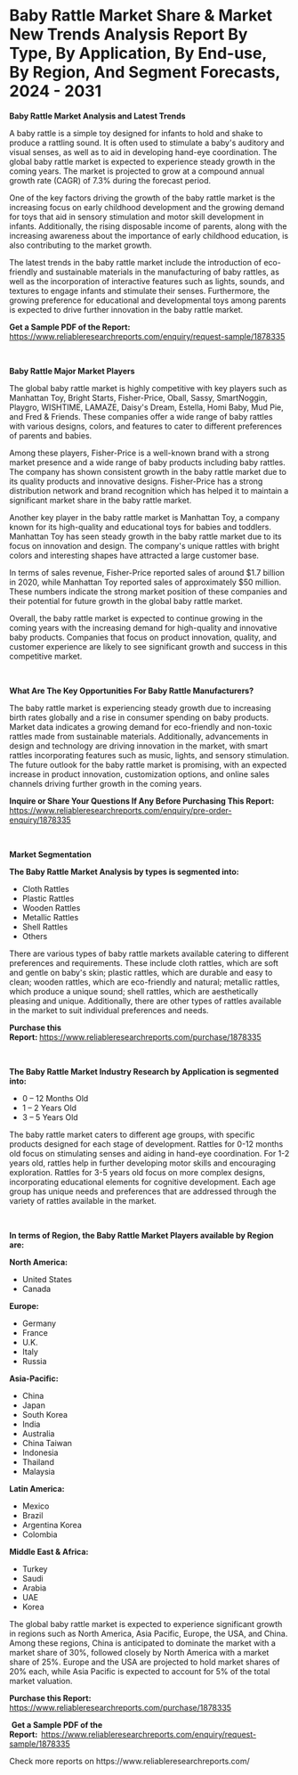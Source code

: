 <p><h1>Baby Rattle Market Share & Market New Trends Analysis Report By Type, By Application, By End-use, By Region, And Segment Forecasts, 2024 - 2031</h1></p><p><strong>Baby Rattle Market Analysis and Latest Trends</strong></p>
<p><p>A baby rattle is a simple toy designed for infants to hold and shake to produce a rattling sound. It is often used to stimulate a baby's auditory and visual senses, as well as to aid in developing hand-eye coordination. The global baby rattle market is expected to experience steady growth in the coming years. The market is projected to grow at a compound annual growth rate (CAGR) of 7.3% during the forecast period.</p><p>One of the key factors driving the growth of the baby rattle market is the increasing focus on early childhood development and the growing demand for toys that aid in sensory stimulation and motor skill development in infants. Additionally, the rising disposable income of parents, along with the increasing awareness about the importance of early childhood education, is also contributing to the market growth.</p><p>The latest trends in the baby rattle market include the introduction of eco-friendly and sustainable materials in the manufacturing of baby rattles, as well as the incorporation of interactive features such as lights, sounds, and textures to engage infants and stimulate their senses. Furthermore, the growing preference for educational and developmental toys among parents is expected to drive further innovation in the baby rattle market.</p></p>
<p><strong>Get a Sample PDF of the Report:&nbsp;</strong> <a href="https://www.reliableresearchreports.com/enquiry/request-sample/1878335">https://www.reliableresearchreports.com/enquiry/request-sample/1878335</a></p>
<p>&nbsp;</p>
<p><strong>Baby Rattle Major Market Players</strong></p>
<p><p>The global baby rattle market is highly competitive with key players such as Manhattan Toy, Bright Starts, Fisher-Price, Oball, Sassy, SmartNoggin, Playgro, WISHTIME, LAMAZE, Daisy's Dream, Estella, Homi Baby, Mud Pie, and Fred & Friends. These companies offer a wide range of baby rattles with various designs, colors, and features to cater to different preferences of parents and babies.</p><p>Among these players, Fisher-Price is a well-known brand with a strong market presence and a wide range of baby products including baby rattles. The company has shown consistent growth in the baby rattle market due to its quality products and innovative designs. Fisher-Price has a strong distribution network and brand recognition which has helped it to maintain a significant market share in the baby rattle market.</p><p>Another key player in the baby rattle market is Manhattan Toy, a company known for its high-quality and educational toys for babies and toddlers. Manhattan Toy has seen steady growth in the baby rattle market due to its focus on innovation and design. The company's unique rattles with bright colors and interesting shapes have attracted a large customer base.</p><p>In terms of sales revenue, Fisher-Price reported sales of around $1.7 billion in 2020, while Manhattan Toy reported sales of approximately $50 million. These numbers indicate the strong market position of these companies and their potential for future growth in the global baby rattle market.</p><p>Overall, the baby rattle market is expected to continue growing in the coming years with the increasing demand for high-quality and innovative baby products. Companies that focus on product innovation, quality, and customer experience are likely to see significant growth and success in this competitive market.</p></p>
<p>&nbsp;</p>
<p><strong>What Are The Key Opportunities For Baby Rattle Manufacturers?</strong></p>
<p><p>The baby rattle market is experiencing steady growth due to increasing birth rates globally and a rise in consumer spending on baby products. Market data indicates a growing demand for eco-friendly and non-toxic rattles made from sustainable materials. Additionally, advancements in design and technology are driving innovation in the market, with smart rattles incorporating features such as music, lights, and sensory stimulation. The future outlook for the baby rattle market is promising, with an expected increase in product innovation, customization options, and online sales channels driving further growth in the coming years.</p></p>
<p><strong>Inquire or Share Your Questions If Any Before Purchasing This Report:</strong> <a href="https://www.reliableresearchreports.com/enquiry/pre-order-enquiry/1878335">https://www.reliableresearchreports.com/enquiry/pre-order-enquiry/1878335</a></p>
<p>&nbsp;</p>
<p><strong>Market Segmentation</strong></p>
<p><strong>The Baby Rattle Market Analysis by types is segmented into:</strong></p>
<p><ul><li>Cloth Rattles</li><li>Plastic Rattles</li><li>Wooden Rattles</li><li>Metallic Rattles</li><li>Shell Rattles</li><li>Others</li></ul></p>
<p><p>There are various types of baby rattle markets available catering to different preferences and requirements. These include cloth rattles, which are soft and gentle on baby's skin; plastic rattles, which are durable and easy to clean; wooden rattles, which are eco-friendly and natural; metallic rattles, which produce a unique sound; shell rattles, which are aesthetically pleasing and unique. Additionally, there are other types of rattles available in the market to suit individual preferences and needs.</p></p>
<p><strong>Purchase this Report:&nbsp;</strong><a href="https://www.reliableresearchreports.com/purchase/1878335">https://www.reliableresearchreports.com/purchase/1878335</a></p>
<p>&nbsp;</p>
<p><strong>The Baby Rattle Market Industry Research by Application is segmented into:</strong></p>
<p><ul><li>0 – 12 Months Old</li><li>1 – 2 Years Old</li><li>3 – 5 Years Old</li></ul></p>
<p><p>The baby rattle market caters to different age groups, with specific products designed for each stage of development. Rattles for 0-12 months old focus on stimulating senses and aiding in hand-eye coordination. For 1-2 years old, rattles help in further developing motor skills and encouraging exploration. Rattles for 3-5 years old focus on more complex designs, incorporating educational elements for cognitive development. Each age group has unique needs and preferences that are addressed through the variety of rattles available in the market.</p></p>
<p>&nbsp;</p>
<p><strong>In terms of Region, the Baby Rattle Market Players available by Region are:</strong></p>
<p>
    <p> <strong> North America: </strong>
        <ul>
            <li>United States</li>
            <li>Canada</li>
        </ul>
        </p> 
    <p> <strong> Europe: </strong>
        <ul>
            <li>Germany</li>
            <li>France</li>
            <li>U.K.</li>
            <li>Italy</li>
            <li>Russia</li>
        </ul>
        </p> 
    <p> <strong> Asia-Pacific: </strong>
        <ul>
            <li>China</li>
            <li>Japan</li>
            <li>South Korea</li>
            <li>India</li>
            <li>Australia</li>
            <li>China Taiwan</li>
            <li>Indonesia</li>
            <li>Thailand</li>
            <li>Malaysia</li>
        </ul>
        </p> 
    <p> <strong> Latin America: </strong>
        <ul>
            <li>Mexico</li>
            <li>Brazil</li>
            <li>Argentina Korea</li>
            <li>Colombia</li>
        </ul>
        </p> 
    <p> <strong> Middle East & Africa: </strong>
        <ul>
            <li>Turkey</li>
            <li>Saudi</li>
            <li>Arabia</li>
            <li>UAE</li>
            <li>Korea</li>
        </ul>
    </p>
    </p>
<p><p>The global baby rattle market is expected to experience significant growth in regions such as North America, Asia Pacific, Europe, the USA, and China. Among these regions, China is anticipated to dominate the market with a market share of 30%, followed closely by North America with a market share of 25%. Europe and the USA are projected to hold market shares of 20% each, while Asia Pacific is expected to account for 5% of the total market valuation.</p></p>
<p><strong>Purchase this Report: </strong><a href="https://www.reliableresearchreports.com/purchase/1878335">https://www.reliableresearchreports.com/purchase/1878335</a></p>
<p>&nbsp;<strong>Get a Sample PDF of the Report:&nbsp;&nbsp;</strong><a href="https://www.reliableresearchreports.com/enquiry/request-sample/1878335">https://www.reliableresearchreports.com/enquiry/request-sample/1878335</a></p>
<p><strong></strong></p>
<p>Check more reports on https://www.reliableresearchreports.com/</p>